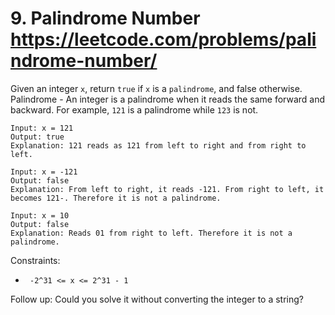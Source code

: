 # 9. Palindrome Number https://leetcode.com/problems/palindrome-number/
Given an integer `x`, return `true` if `x` is a `palindrome`, and false otherwise. 
Palindrome - An integer is a palindrome when it reads the same forward and backward.
For example, `121` is a palindrome while `123` is not.
```
Input: x = 121
Output: true
Explanation: 121 reads as 121 from left to right and from right to left.
```
```
Input: x = -121
Output: false
Explanation: From left to right, it reads -121. From right to left, it becomes 121-. Therefore it is not a palindrome.
```
```
Input: x = 10
Output: false
Explanation: Reads 01 from right to left. Therefore it is not a palindrome.
```
Constraints:
* ` -2^31 <= x <= 2^31 - 1`
  
Follow up: Could you solve it without converting the integer to a string?


